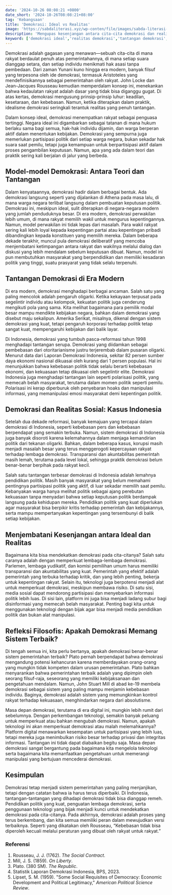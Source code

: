 ```yaml
---
date: '2024-10-26 08:08:21 +0800'
date_short: '2024-10-26T08:08:21+08:00'
tag: 'Kebangsaan'
title: 'Demokrasi: Ideal vs Realitas'
image: 'https://sabdaliterasi.xyz/wp-conten/file/images/sabda-literasi-demokrasi-ideal-vs-realitas.jpg'
description: 'Mengupas kesenjangan antara cita-cita demokrasi dan realitasnya saat ini, serta tantangan dan solusi untuk mencapai demokrasi yang lebih adil dan efektif.'
keyword: ['demokrasi ideal','realitas demokrasi','tantangan demokrasi','oligarki','polarisasi politik','pendidikan politik','demokrasi indonesia','sistem pemerintahan','peran media','era digital']
---
```

<p>Demokrasi adalah gagasan yang menawan—sebuah cita-cita di mana rakyat berdaulat penuh atas pemerintahannya, di mana setiap suara dianggap setara, dan setiap individu menikmati hak asasi tanpa pembedaan. Dari zaman Yunani kuno hingga era modern, banyak filsuf yang terpesona oleh ide demokrasi, termasuk Aristoteles yang mendefinisikannya sebagai pemerintahan oleh rakyat. John Locke dan Jean-Jacques Rousseau kemudian memperdalam konsep ini, menekankan bahwa kedaulatan rakyat adalah dasar yang tidak bisa diganggu gugat. Di atas kertas, demokrasi mengusung prinsip-prinsip luhur: keadilan, kesetaraan, dan kebebasan. Namun, ketika diterapkan dalam praktik, idealisme demokrasi seringkali terantuk realitas yang penuh tantangan.</p><p>Dalam konsep ideal, demokrasi menempatkan rakyat sebagai penguasa tertinggi. Negara ideal ini digambarkan sebagai tatanan di mana hukum berlaku sama bagi semua, hak-hak individu dijamin, dan warga berperan aktif dalam menentukan kebijakan. Demokrasi yang sempurna juga memerlukan partisipasi politik dari setiap warga negara, bukan sekadar hak suara saat pemilu, tetapi juga kemampuan untuk berpartisipasi aktif dalam proses pengambilan keputusan. Namun, apa yang ada dalam teori dan praktik sering kali berjalan di jalur yang berbeda.</p><h2><strong>Model-model Demokrasi: Antara Teori dan Tantangan</strong></h2><p>Dalam kenyataannya, demokrasi hadir dalam berbagai bentuk. Ada demokrasi langsung seperti yang dijalankan di Athena pada masa lalu, di mana warga negara terlibat langsung dalam pembuatan keputusan politik. Demokrasi ini, meskipun ideal, sulit diterapkan di negara-negara modern yang jumlah penduduknya besar. Di era modern, demokrasi perwakilan lebih umum, di mana rakyat memilih wakil untuk mengurus kepentingannya. Namun, model perwakilan ini tidak lepas dari masalah. Para wakil rakyat sering kali lebih loyal kepada kepentingan partai atau kepentingan pribadi dibandingkan kepada konstituen yang memilih mereka. Dalam beberapa dekade terakhir, muncul pula demokrasi deliberatif yang mencoba menjembatani ketimpangan antara rakyat dan wakilnya melalui dialog dan diskusi yang lebih mendalam sebelum keputusan dibuat. Namun, model ini pun membutuhkan masyarakat yang berpendidikan dan memiliki kesadaran politik yang tinggi, suatu prasyarat yang tidak selalu terpenuhi.</p><h2><strong>Tantangan Demokrasi di Era Modern</strong></h2><p>Di era modern, demokrasi menghadapi berbagai ancaman. Salah satu yang paling mencolok adalah pengaruh oligarki. Ketika kekayaan terpusat pada segelintir individu atau kelompok, kekuatan politik juga cenderung mengikuti pola yang sama. Kita melihat bagaimana para pemilik modal besar mampu mendikte kebijakan negara, bahkan dalam demokrasi yang disebut maju sekalipun. Amerika Serikat, misalnya, dikenal dengan sistem demokrasi yang kuat, tetapi pengaruh korporasi terhadap politik tetap sangat kuat, mempengaruhi kebijakan dari balik layar.</p><p>Di Indonesia, demokrasi yang tumbuh pasca-reformasi tahun 1998 menghadapi tantangan serupa. Demokrasi yang diidamkan sebagai pembebasan dari otoritarianisme justru terjerembab dalam pusaran oligarki. Menurut data dari Laporan Demokrasi Indonesia, sekitar 82 persen sumber daya ekonomi nasional dikuasai oleh kurang dari 1 persen populasi. Hal ini menunjukkan bahwa kebebasan politik tidak selalu berarti kebebasan ekonomi, dan kekuasaan tetap dikuasai oleh segelintir elite. Demokrasi Indonesia juga menghadapi tantangan lain seperti polarisasi politik, yang memecah belah masyarakat, terutama dalam momen politik seperti pemilu. Polarisasi ini kerap diperburuk oleh penyebaran hoaks dan manipulasi informasi, yang memanipulasi emosi masyarakat demi kepentingan politik.</p><h2><strong>Demokrasi dan Realitas Sosial: Kasus Indonesia</strong></h2><p>Setelah dua dekade reformasi, banyak kemajuan yang tercapai dalam demokrasi di Indonesia, seperti kebebasan pers dan kebebasan berpendapat yang semakin terbuka. Namun, sistem demokrasi di Indonesia juga banyak disoroti karena kelemahannya dalam menjaga kemandirian politik dari tekanan oligarki. Bahkan, dalam beberapa kasus, korupsi masih menjadi masalah besar yang terus menggerogoti kepercayaan rakyat terhadap lembaga demokrasi. Transparansi dan akuntabilitas pemerintah masih lemah, terutama pada level lokal, sehingga praktik demokrasi belum benar-benar berpihak pada rakyat kecil.</p><p>Salah satu tantangan terbesar demokrasi di Indonesia adalah lemahnya pendidikan politik. Masih banyak masyarakat yang belum memahami pentingnya partisipasi politik yang aktif, di luar sekadar memilih saat pemilu. Kebanyakan warga hanya melihat politik sebagai ajang perebutan kekuasaan tanpa menyadari bahwa setiap keputusan politik berdampak langsung pada kehidupan mereka. Pendidikan politik yang kuat diperlukan agar masyarakat bisa berpikir kritis terhadap pemerintah dan kebijakannya, serta mampu mempertanyakan kepentingan yang tersembunyi di balik setiap kebijakan.</p><h2><strong>Menjembatani Kesenjangan antara Ideal dan Realitas</strong></h2><p>Bagaimana kita bisa mendekatkan demokrasi pada cita-citanya? Salah satu caranya adalah dengan memperkuat lembaga-lembaga demokrasi. Parlemen, lembaga yudikatif, dan komisi pemilihan umum harus memiliki transparansi dan akuntabilitas yang kuat. Pemerintah yang efektif adalah pemerintah yang terbuka terhadap kritik, dan yang lebih penting, bekerja untuk kepentingan rakyat. Selain itu, teknologi juga berpotensi menjadi alat untuk memperkuat demokrasi, meskipun membawa risiko. Di satu sisi, media sosial dapat mendorong partisipasi dan menyebarkan informasi politik lebih luas. Di sisi lain, platform ini juga bisa menjadi ladang subur bagi disinformasi yang memecah belah masyarakat. Penting bagi kita untuk menggunakan teknologi dengan bijak agar bisa menjadi media pendidikan politik dan bukan alat manipulasi.</p><h2><strong>Refleksi Filosofis: Apakah Demokrasi Memang Sistem Terbaik?</strong></h2><p>Di tengah semua ini, kita perlu bertanya, apakah demokrasi benar-benar sistem pemerintahan terbaik? Plato pernah berpendapat bahwa demokrasi mengandung potensi kehancuran karena memberdayakan orang-orang yang mungkin tidak kompeten dalam urusan pemerintahan. Plato bahkan menyarankan bahwa pemerintahan terbaik adalah yang dipimpin oleh seorang filsuf-raja, seseorang yang memiliki kebijaksanaan dan pengetahuan mendalam. Namun, John Stuart Mill di abad ke-19 membela demokrasi sebagai sistem yang paling mampu menjamin kebebasan individu. Baginya, demokrasi adalah sistem yang memungkinkan kontrol rakyat terhadap kekuasaan, menghindarkan negara dari absolutisme.</p><p>Masa depan demokrasi, terutama di era digital ini, mungkin lebih rumit dari sebelumnya. Dengan perkembangan teknologi, semakin banyak peluang untuk memperkuat atau bahkan mengubah demokrasi. Namun, apakah teknologi ini akan memperkuat demokrasi atau malah melemahkannya? Platform digital menawarkan kesempatan untuk partisipasi yang lebih luas, tetapi mereka juga menimbulkan risiko besar terhadap privasi dan integritas informasi. Tantangan ini tidak dapat diabaikan begitu saja. Masa depan demokrasi sangat bergantung pada bagaimana kita mengelola teknologi serta bagaimana kita memanfaatkan pengetahuan untuk memerangi manipulasi yang bertujuan mencederai demokrasi.</p><h2><strong>Kesimpulan</strong></h2><p>Demokrasi tetap menjadi sistem pemerintahan yang paling menjanjikan, tetapi dengan catatan bahwa ia harus terus diperbaiki. Di Indonesia, tantangan-tantangan yang dihadapi demokrasi tidak bisa dianggap remeh. Pendidikan politik yang kuat, penguatan lembaga demokrasi, serta penggunaan teknologi yang bijak menjadi kunci untuk mendekatkan demokrasi pada cita-citanya. Pada akhirnya, demokrasi adalah proses yang terus berkembang, dan kita semua memiliki peran dalam mewujudkan versi terbaiknya. Seperti yang dikatakan oleh Rousseau, “Kebebasan tidak bisa diperoleh kecuali melalui peraturan yang dibuat oleh rakyat untuk rakyat.”</p><h3><strong>Referensi</strong></h3><ol><li>Rousseau, J. J. (1762). <em>The Social Contract</em>.</li><li>Mill, J. S. (1859). <em>On Liberty</em>.</li><li>Plato. (380 SM). <em>The Republic</em>.</li><li>Statistik Laporan Demokrasi Indonesia, BPS, 2023.</li><li>Lipset, S. M. (1959). "Some Social Requisites of Democracy: Economic Development and Political Legitimacy," <em>American Political Science Review</em>.</li></ol>
